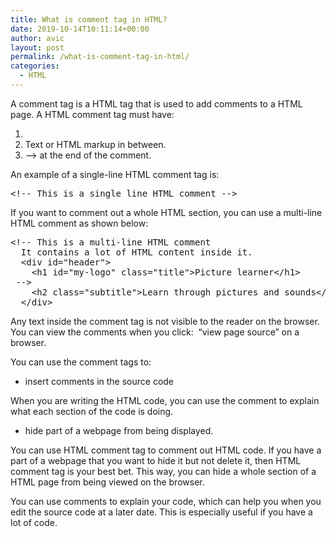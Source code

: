 ```yaml
---
title: What is comment tag in HTML?
date: 2019-10-14T10:11:14+00:00
author: avic
layout: post
permalink: /what-is-comment-tag-in-html/
categories:
  - HTML
---
```

A comment tag is a HTML tag that is used to add comments to a HTML page. A HTML comment tag must have:

<li style="list-style-type: none;">
  <ol>
    <li>
      <!&#8211; at the beginning of the comment.
    </li>
    <li>
      Text or HTML markup in between.
    </li>
    <li>
      &#8211;> at the end of the comment.
    </li>
  </ol>
</li>

An example of a single-line HTML comment tag is:

<pre>&lt;!-- This is a single line HTML comment --&gt;</pre>

If you want to comment out a whole HTML section, you can use a multi-line HTML comment as shown below:

<!--more-->

<pre>&lt;!-- This is a multi-line HTML comment
  It contains a lot of HTML content inside it.
  &lt;div id="header"&gt;
    &lt;h1 id="my-logo" class="title"&gt;Picture learner&lt;/h1&gt;
 --&gt;
    &lt;h2 class="subtitle"&gt;Learn through pictures and sounds&lt;/h2&gt;
  &lt;/div&gt;</pre>

Any text inside the comment tag is not visible to the reader on the browser. You can view the comments when you click:  &#8220;view page source&#8221; on a browser.

You can use the comment tags to:

<li style="list-style-type: none;">
  <ul>
    <li>
      insert comments in the source code
    </li>
  </ul>
</li>

When you are writing the HTML code, you can use the comment to explain what each section of the code is doing.

<li style="list-style-type: none;">
  <ul>
    <li>
      hide part of a webpage from being displayed.
    </li>
  </ul>
</li>

You can use HTML comment tag to comment out HTML code. If you have a part of a webpage that you want to hide it but not delete it, then HTML comment tag is your best bet. This way, you can hide a whole section of a HTML page from being viewed on the browser.

You can use comments to explain your code, which can help you when you edit the source code at a later date. This is especially useful if you have a lot of code.